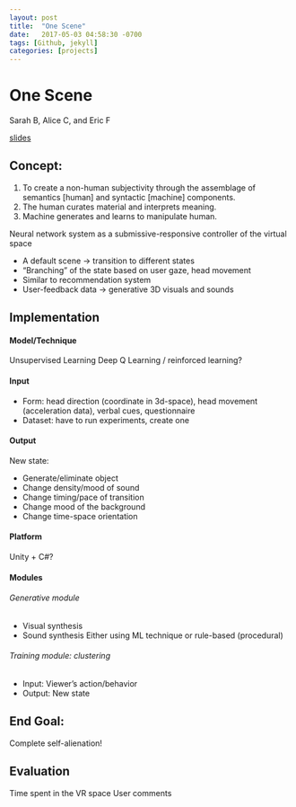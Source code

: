```yaml
---
layout: post
title:  "One Scene"
date:   2017-05-03 04:58:30 -0700
tags: [Github, jekyll]
categories: [projects]
---
```


# One Scene
Sarah B, Alice C, and Eric F

[slides](/assets/AA100-one-scene.pdf)


## Concept:
1. To create a non-human subjectivity through the assemblage of semantics [human] and syntactic [machine] components. 
2. The human curates material and interprets meaning. 
3. Machine generates and learns to manipulate human.


Neural network system as a submissive-responsive controller of the virtual space
* A default scene -> transition to different states
* “Branching” of the state based on user gaze, head movement
* Similar to recommendation system
* User-feedback data -> generative 3D visuals and sounds

## Implementation
#### Model/Technique
Unsupervised Learning
Deep Q Learning / reinforced learning?
#### Input
* Form: head direction (coordinate in 3d-space), head movement (acceleration data), verbal cues, questionnaire
* Dataset: have to run experiments, create one
#### Output
New state:
* Generate/eliminate object
* Change density/mood of sound
* Change timing/pace of transition
* Change mood of the background
* Change time-space orientation
#### Platform
Unity + C#?
#### Modules
###### Generative module
* Visual synthesis
* Sound synthesis
Either using ML technique or rule-based (procedural)
###### Training module: clustering
* Input: Viewer’s action/behavior
* Output: New state

## End Goal:
Complete self-alienation!

## Evaluation
Time spent in the VR space
User comments
